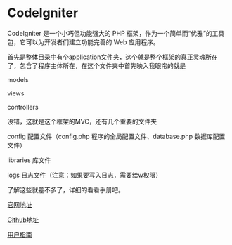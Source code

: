 # CodeIgniter

CodeIgniter 是一个小巧但功能强大的 PHP 框架，作为一个简单而“优雅”的工具包，它可以为开发者们建立功能完善的 Web 应用程序。

首先是整体目录中有个application文件夹，这个就是整个框架的真正灵魂所在了，包含了程序主体所在，在这个文件夹中首先映入我眼帘的就是

models

views

controllers

没错，这就是这个框架的MVC，还有几个重要的文件夹

config 配置文件（config.php 程序的全局配置文件、database.php 数据库配置文件）

libraries 库文件

logs 日志文件（注意：如果要写入日志，需要给w权限）

了解这些就差不多了，详细的看看手册吧。



[官网地址](http://codeigniter.org.cn/)

[Github地址](https://github.com/bcit-ci/CodeIgniter)

[用户指南](http://codeigniter.org.cn/user_guide/)
